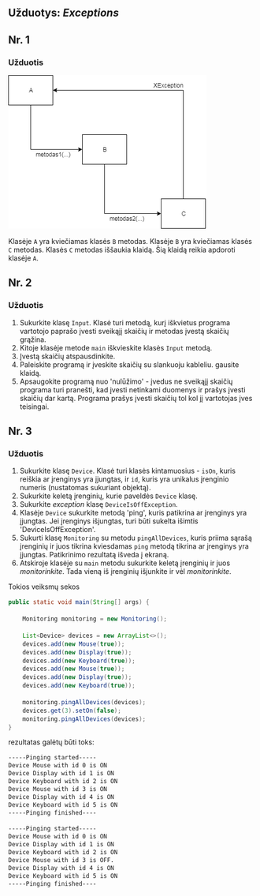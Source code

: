 
## Užduotys: *Exceptions*

## Nr. 1

### Užduotis

![](./exceptions.png)

Klasėje `A` yra kviečiamas klasės `B` metodas. Klasėje `B` yra kviečiamas klasės `C` metodas. Klasės `C` metodas iššaukia klaidą. Šią klaidą reikia apdoroti klasėje `A`.

## Nr. 2

### Užduotis

1. Sukurkite klasę `Input`. Klasė turi metodą, kurį iškvietus programa vartotojo paprašo įvesti sveikąjį skaičių ir metodas įvestą skaičių grąžina.
2. Kitoje klasėje metode `main` iškvieskite klasės `Input` metodą.
3. Įvestą skaičių atspausdinkite.
4. Paleiskite programą ir įveskite skaičių su slankuoju kableliu. gausite klaidą.
5. Apsaugokite programą nuo 'nulūžimo' - įvedus ne sveikąjį skaičių programa turi pranešti, kad įvesti netinkami duomenys ir prašys įvesti skaičių dar kartą. Programa prašys įvesti skaičių tol kol jį vartotojas įves teisingai.

## Nr. 3

### Užduotis

1. Sukurkite klasę `Device`. Klasė turi klasės kintamuosius - `isOn`, kuris reiškia ar įrenginys yra įjungtas, ir `id`, kuris yra unikalus įrenginio numeris (nustatomas sukuriant objektą).
2. Sukurkite keletą įrenginių, kurie paveldės `Device` klasę.
3. Sukurkite *exception* klasę `DeviceIsOffException`.
4. Klasėje `Device` sukurkite metodą 'ping', kuris patikrina ar įrenginys yra įjungtas. Jei įrenginys išjungtas, turi būti sukelta išimtis 'DeviceIsOffException'.
5. Sukurti klasę `Monitoring` su metodu `pingAllDevices`, kuris priima sąrašą įrenginių ir juos tikrina kviesdamas `ping` metodą tikrina ar įrenginys yra įjungtas. Patikrinimo rezultatą išveda į ekraną.
6. Atskiroje klasėje su `main` metodu sukurkite keletą įrenginių ir juos *monitorinkite*. Tada vieną iš įrenginių išjunkite ir vėl *monitorinkite*.

Tokios veiksmų sekos
```java
public static void main(String[] args) {

    Monitoring monitoring = new Monitoring();

    List<Device> devices = new ArrayList<>();
    devices.add(new Mouse(true));
    devices.add(new Display(true));
    devices.add(new Keyboard(true));
    devices.add(new Mouse(true));
    devices.add(new Display(true));
    devices.add(new Keyboard(true));

    monitoring.pingAllDevices(devices);
    devices.get(3).setOn(false);
    monitoring.pingAllDevices(devices);
}
```
rezultatas galėtų būti toks:
```
-----Pinging started-----
Device Mouse with id 0 is ON
Device Display with id 1 is ON
Device Keyboard with id 2 is ON
Device Mouse with id 3 is ON
Device Display with id 4 is ON
Device Keyboard with id 5 is ON
-----Pinging finished----

-----Pinging started-----
Device Mouse with id 0 is ON
Device Display with id 1 is ON
Device Keyboard with id 2 is ON
Device Mouse with id 3 is OFF.
Device Display with id 4 is ON
Device Keyboard with id 5 is ON
-----Pinging finished----
```